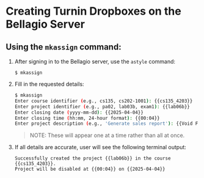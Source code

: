 # Creating Turnin Dropboxes on the Bellagio Server

## Using the ``mkassign`` command:

1. After signing in to the Bellagio server, use the ``astyle`` command:

    ``` 
    $ mkassign
    ```

2. Fill in the requested details:

    ```bash
    $ mkassign
    Enter course identifier (e.g., cs135, cs202-1001): {{cs135_4203}}
    Enter project identifier (e.g., pa02, lab03b, exam1): {{lab06b}}
    Enter closing date (yyyy-mm-dd): {{2025-04-04}}
    Enter closing time (hh:mm, 24-hour format): {{00:04}}
    Enter project description (e.g., 'Generate sales report'): {{Void Functions Lab}}
    ```

    > NOTE: These will appear one at a time rather than all at once.

3. If all details are accurate, user will see the following terminal output:

    ```
    Successfully created the project {{lab06b}} in the course {{cs135_4203}}.
    Project will be disabled at {{00:04}} on {{2025-04-04}}
    ```
